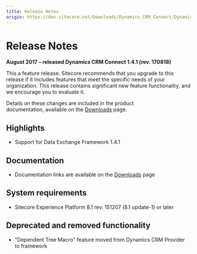 ```yaml
---
title: Release Notes
origin: https://dev.sitecore.net/Downloads/Dynamics_CRM_Connect/Dynamics_CRM_Connect_1/Dynamics_CRM_Connect_1_4_1/Release_Notes
---
```


# Release Notes

**August 2017 – released Dynamics CRM Connect 1.4.1 (rev. 170818)**

This a feature release. Sitecore recommends that you upgrade to this release if it includes features that meet the specific needs of your organization. This release contains significant new feature functionality, and we encourage you to evaluate it.

Details on these changes are included in the product documentation, available on the [Downloads](/downloads/Dynamics_CRM_Connect/Dynamics_CRM_Connect_1/Dynamics_CRM_Connect_1_4_1) page.

## Highlights

-   Support for Data Exchange Framework 1.4.1

## Documentation

-   Documentation links are available on the [Downloads](/downloads/Dynamics_CRM_Connect/Dynamics_CRM_Connect_1/Dynamics_CRM_Connect_1_4_1) page

## System requirements

-   Sitecore Experience Platform 8.1 rev. 151207 (8.1 update-1) or later

## Deprecated and removed functionality

-   "Dependent Tree Macro" feature moved from Dynamics CRM Provider to framework
